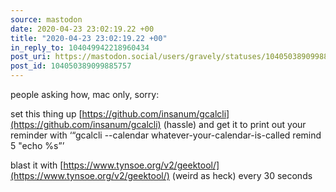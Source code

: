 ```yaml
---
source: mastodon
date: 2020-04-23 23:02:19.22 +00
title: "2020-04-23 23:02:19.22 +00"
in_reply_to: 104049942218960434
post_uri: https://mastodon.social/users/gravely/statuses/104050389099885757
post_id: 104050389099885757
---
```

people asking how, mac only, sorry:

set this thing up [https://github.com/insanum/gcalcli](https://github.com/insanum/gcalcli) (hassle) and get it to print out your reminder with ‘“gcalcli --calendar whatever-your-calendar-is-called remind 5 "echo %s”’

blast it with [https://www.tynsoe.org/v2/geektool/](https://www.tynsoe.org/v2/geektool/) (weird as heck) every 30 seconds


